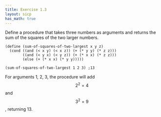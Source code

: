 ```yaml
---
title: Exercise 1.3
layout: sicp
has_math: true
---
```


Define a procedure that takes three numbers as arguments and returns the sum of the squares of the two larger numbers.

```racket
(define (sum-of-squares-of-two-largest x y z)
  (cond ((and (< x y) (< x z)) (+ (* y y) (* z z)))
        ((and (< y x) (< y z)) (+ (* x x) (* z z)))
        (else (+ (* x x) (* y y)))))

(sum-of-squares-of-two-largest 1 2 3) ;13
```

For arguments 1, 2, 3, the procedure will add $$2^2=4$$ and $$3^2=9$$, returning 13.
